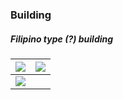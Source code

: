 
### Building

##### Filipino type (?) building

| ![](https://i.imgur.com/wYoXgM5.png) | ![](https://i.imgur.com/ahp8rUB.png) |
| :----------------------------------: | :----------------------------------: |
| ![](https://i.imgur.com/iajHitA.png) |                                      |


